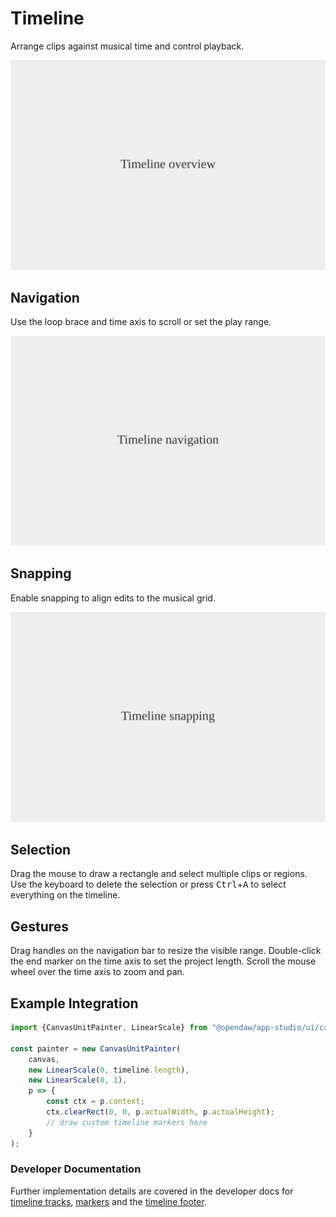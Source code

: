 # Timeline

Arrange clips against musical time and control playback.

![Timeline overview](./img/timeline-overview.svg)

## Navigation

Use the loop brace and time axis to scroll or set the play range.

![Timeline navigation](./img/timeline-navigation.svg)

## Snapping

Enable snapping to align edits to the musical grid.

![Timeline snapping menu](./img/timeline-snapping.svg)

## Selection

Drag the mouse to draw a rectangle and select multiple clips or regions.
Use the keyboard to delete the selection or press <kbd>Ctrl</kbd>+<kbd>A</kbd>
to select everything on the timeline.

## Gestures

Drag handles on the navigation bar to resize the visible range. Double-click
the end marker on the time axis to set the project length. Scroll the mouse
wheel over the time axis to zoom and pan.

## Example Integration

```ts
import {CanvasUnitPainter, LinearScale} from "@opendaw/app-studio/ui/canvas";

const painter = new CanvasUnitPainter(
    canvas,
    new LinearScale(0, timeline.length),
    new LinearScale(0, 1),
    p => {
        const ctx = p.context;
        ctx.clearRect(0, 0, p.actualWidth, p.actualHeight);
        // draw custom timeline markers here
    }
);
```

### Developer Documentation

Further implementation details are covered in the developer docs for
[timeline tracks](../../docs-dev/ui/timeline/tracks.md),
[markers](../../docs-dev/ui/timeline/markers.md) and the
[timeline footer](../../docs-dev/ui/timeline/footer.md).
